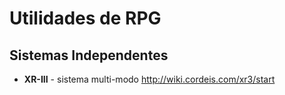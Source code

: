 # Utilidades de RPG

## Sistemas Independentes

* **XR-III** - sistema multi-modo <http://wiki.cordeis.com/xr3/start>